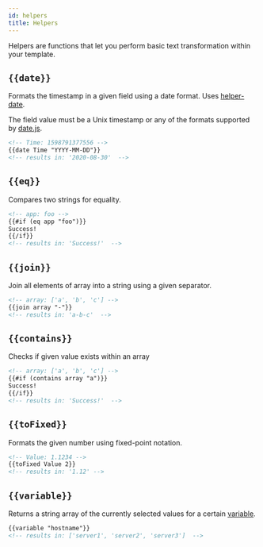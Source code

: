 ```yaml
---
id: helpers
title: Helpers
---
```


Helpers are functions that let you perform basic text transformation within your template.

## `{{date}}`

Formats the timestamp in a given field using a date format. Uses [helper-date](https://github.com/helpers/helper-date).

The field value must be a Unix timestamp or any of the formats supported by [date.js](https://date.js.org/).

```md
<!-- Time: 1598791377556 -->
{{date Time "YYYY-MM-DD"}}
<!-- results in: '2020-08-30'  -->
```

## `{{eq}}`

Compares two strings for equality.

```md
<!-- app: foo -->
{{#if (eq app "foo")}}
Success!
{{/if}}
<!-- results in: 'Success!'  -->
```

## `{{join}}`

Join all elements of array into a string using a given separator.

```md
<!-- array: ['a', 'b', 'c'] -->
{{join array "-"}}
<!-- results in: 'a-b-c'  -->
```

## `{{contains}}`

Checks if given value exists within an array

```md
<!-- array: ['a', 'b', 'c'] -->
{{#if (contains array "a")}}
Success!
{{/if}}
<!-- results in: 'Success!'  -->
```

## `{{toFixed}}`

Formats the given number using fixed-point notation.

```md
<!-- Value: 1.1234 -->
{{toFixed Value 2}}
<!-- results in: '1.12' -->
```

## `{{variable}}`

Returns a string array of the currently selected values for a certain [variable](https://grafana.com/docs/grafana/latest/variables/).

```md
{{variable "hostname"}}
<!-- results in: ['server1', 'server2', 'server3']  -->
```
